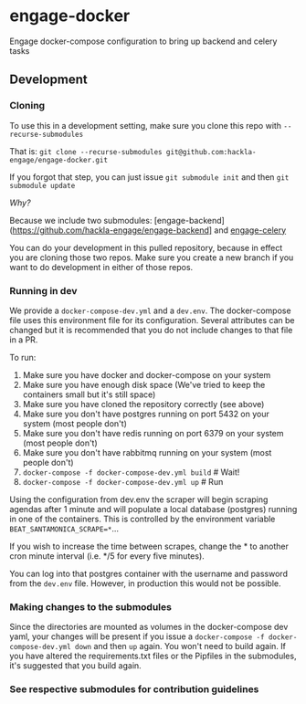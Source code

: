 # engage-docker

Engage docker-compose configuration to bring up backend and celery tasks

## **Development**

### **Cloning**

To use this in a development setting, make sure you clone this repo with `--recurse-submodules`

That is:
`git clone --recurse-submodules git@github.com:hackla-engage/engage-docker.git`

If you forgot that step, you can just issue `git submodule init` and then `git submodule update`

_Why?_

Because we include two submodules: [engage-backend](https://github.com/hackla-engage/engage-backend] and [engage-celery](git@github.com:hackla-engage/engage-celery.git)

You can do your development in this pulled repository, because in effect you are cloning those two repos. Make sure you create a new branch if you want to do development in either of those repos.

### **Running in dev**

We provide a `docker-compose-dev.yml` and a `dev.env`. The docker-compose file uses this environment file for its configuration. Several attributes can be changed but it is recommended that you do not include changes to that file in a PR.

To run:

1. Make sure you have docker and docker-compose on your system
2. Make sure you have enough disk space (We've tried to keep the containers small but it's still space)
3. Make sure you have cloned the repository correctly (see above)
4. Make sure you don't have postgres running on port 5432 on your system (most people don't)
5. Make sure you don't have redis running on port 6379 on your system (most people don't)
6. Make sure you don't have rabbitmq running on your system (most people don't)
7. `docker-compose -f docker-compose-dev.yml build`  # Wait!
8. `docker-compose -f docker-compose-dev.yml up` # Run

Using the configuration from dev.env the scraper will begin scraping agendas after 1 minute and will populate a local database (postgres) running in one of the containers. This is controlled by the environment variable `BEAT_SANTAMONICA_SCRAPE=*`...

If you wish to increase the time between scrapes, change the &ast; to another cron minute interval (i.e. &ast;/5 for every five minutes).

You can log into that postgres container with the username and password from the `dev.env` file. However, in production this would not be possible.

### **Making changes to the submodules**

Since the directories are mounted as volumes in the docker-compose dev yaml, your changes will be present if you issue a `docker-compose -f docker-compose-dev.yml down` and then `up` again. You won't need to build again. If you have altered the requirements.txt files or the Pipfiles in the submodules, it's suggested that you build again.

### See respective submodules for contribution guidelines
